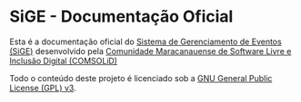 # SiGE - Documentação Oficial

Esta é a documentação oficial do [Sistema de Gerenciamento de Eventos (SiGE)](https://github.com/comsolid/sige) 
desenvolvido pela [Comunidade Maracanauense de Software Livre e Inclusão Digital (COMSOLiD)](http://comsolid.org)


Todo o conteúdo deste projeto é licenciado sob a [GNU General Public License (GPL) v3](https://www.gnu.org/licenses/gpl-3.0.pt-br.html).
